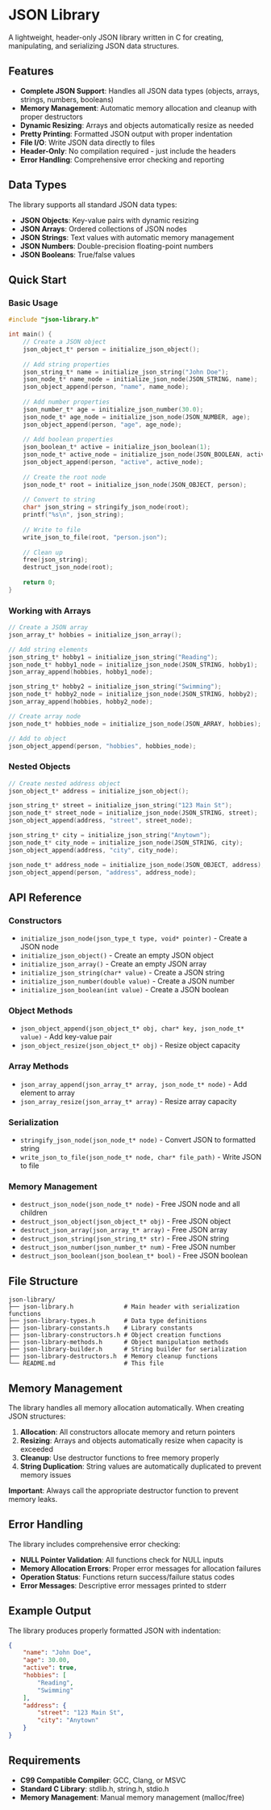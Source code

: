 # JSON Library

A lightweight, header-only JSON library written in C for creating, manipulating, and serializing JSON data structures.

## Features

- **Complete JSON Support**: Handles all JSON data types (objects, arrays, strings, numbers, booleans)
- **Memory Management**: Automatic memory allocation and cleanup with proper destructors
- **Dynamic Resizing**: Arrays and objects automatically resize as needed
- **Pretty Printing**: Formatted JSON output with proper indentation
- **File I/O**: Write JSON data directly to files
- **Header-Only**: No compilation required - just include the headers
- **Error Handling**: Comprehensive error checking and reporting

## Data Types

The library supports all standard JSON data types:

- **JSON Objects**: Key-value pairs with dynamic resizing
- **JSON Arrays**: Ordered collections of JSON nodes
- **JSON Strings**: Text values with automatic memory management
- **JSON Numbers**: Double-precision floating-point numbers
- **JSON Booleans**: True/false values

## Quick Start

### Basic Usage

```c
#include "json-library.h"

int main() {
    // Create a JSON object
    json_object_t* person = initialize_json_object();
    
    // Add string properties
    json_string_t* name = initialize_json_string("John Doe");
    json_node_t* name_node = initialize_json_node(JSON_STRING, name);
    json_object_append(person, "name", name_node);
    
    // Add number properties
    json_number_t* age = initialize_json_number(30.0);
    json_node_t* age_node = initialize_json_node(JSON_NUMBER, age);
    json_object_append(person, "age", age_node);
    
    // Add boolean properties
    json_boolean_t* active = initialize_json_boolean(1);
    json_node_t* active_node = initialize_json_node(JSON_BOOLEAN, active);
    json_object_append(person, "active", active_node);
    
    // Create the root node
    json_node_t* root = initialize_json_node(JSON_OBJECT, person);
    
    // Convert to string
    char* json_string = stringify_json_node(root);
    printf("%s\n", json_string);
    
    // Write to file
    write_json_to_file(root, "person.json");
    
    // Clean up
    free(json_string);
    destruct_json_node(root);
    
    return 0;
}
```

### Working with Arrays

```c
// Create a JSON array
json_array_t* hobbies = initialize_json_array();

// Add string elements
json_string_t* hobby1 = initialize_json_string("Reading");
json_node_t* hobby1_node = initialize_json_node(JSON_STRING, hobby1);
json_array_append(hobbies, hobby1_node);

json_string_t* hobby2 = initialize_json_string("Swimming");
json_node_t* hobby2_node = initialize_json_node(JSON_STRING, hobby2);
json_array_append(hobbies, hobby2_node);

// Create array node
json_node_t* hobbies_node = initialize_json_node(JSON_ARRAY, hobbies);

// Add to object
json_object_append(person, "hobbies", hobbies_node);
```

### Nested Objects

```c
// Create nested address object
json_object_t* address = initialize_json_object();

json_string_t* street = initialize_json_string("123 Main St");
json_node_t* street_node = initialize_json_node(JSON_STRING, street);
json_object_append(address, "street", street_node);

json_string_t* city = initialize_json_string("Anytown");
json_node_t* city_node = initialize_json_node(JSON_STRING, city);
json_object_append(address, "city", city_node);

json_node_t* address_node = initialize_json_node(JSON_OBJECT, address);
json_object_append(person, "address", address_node);
```

## API Reference

### Constructors

- `initialize_json_node(json_type_t type, void* pointer)` - Create a JSON node
- `initialize_json_object()` - Create an empty JSON object
- `initialize_json_array()` - Create an empty JSON array
- `initialize_json_string(char* value)` - Create a JSON string
- `initialize_json_number(double value)` - Create a JSON number
- `initialize_json_boolean(int value)` - Create a JSON boolean

### Object Methods

- `json_object_append(json_object_t* obj, char* key, json_node_t* value)` - Add key-value pair
- `json_object_resize(json_object_t* obj)` - Resize object capacity

### Array Methods

- `json_array_append(json_array_t* array, json_node_t* node)` - Add element to array
- `json_array_resize(json_array_t* array)` - Resize array capacity

### Serialization

- `stringify_json_node(json_node_t* node)` - Convert JSON to formatted string
- `write_json_to_file(json_node_t* node, char* file_path)` - Write JSON to file

### Memory Management

- `destruct_json_node(json_node_t* node)` - Free JSON node and all children
- `destruct_json_object(json_object_t* obj)` - Free JSON object
- `destruct_json_array(json_array_t* array)` - Free JSON array
- `destruct_json_string(json_string_t* str)` - Free JSON string
- `destruct_json_number(json_number_t* num)` - Free JSON number
- `destruct_json_boolean(json_boolean_t* bool)` - Free JSON boolean

## File Structure

```
json-library/
├── json-library.h              # Main header with serialization functions
├── json-library-types.h        # Data type definitions
├── json-library-constants.h    # Library constants
├── json-library-constructors.h # Object creation functions
├── json-library-methods.h      # Object manipulation methods
├── json-library-builder.h      # String builder for serialization
├── json-library-destructors.h  # Memory cleanup functions
└── README.md                   # This file
```

## Memory Management

The library handles all memory allocation automatically. When creating JSON structures:

1. **Allocation**: All constructors allocate memory and return pointers
2. **Resizing**: Arrays and objects automatically resize when capacity is exceeded
3. **Cleanup**: Use destructor functions to free memory properly
4. **String Duplication**: String values are automatically duplicated to prevent memory issues

**Important**: Always call the appropriate destructor function to prevent memory leaks.

## Error Handling

The library includes comprehensive error checking:

- **NULL Pointer Validation**: All functions check for NULL inputs
- **Memory Allocation Errors**: Proper error messages for allocation failures
- **Operation Status**: Functions return success/failure status codes
- **Error Messages**: Descriptive error messages printed to stderr

## Example Output

The library produces properly formatted JSON with indentation:

```json
{
    "name": "John Doe",
    "age": 30.00,
    "active": true,
    "hobbies": [
        "Reading",
        "Swimming"
    ],
    "address": {
        "street": "123 Main St",
        "city": "Anytown"
    }
}
```

## Requirements

- **C99 Compatible Compiler**: GCC, Clang, or MSVC
- **Standard C Library**: stdlib.h, string.h, stdio.h
- **Memory Management**: Manual memory management (malloc/free)